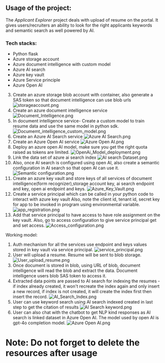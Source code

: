 ## **Usage of the project:**
The _Applicant Explorer_ project deals with upload of resume on the portal. 
It gives users/recruiters an ability to look for the right applicants keywords and semantic search as well powered by AI.

### Tech stacks: ###

* Python flask
* Azure storage account
* Azure document intelligence with custom model
* Azure AI search
* Azure key vault
* Azure Service principle
* Azure Open AI


3) Create an azure storage blob account with container, also generate a SAS token so that document intelligence can use blob urls
![storageaccount.png](Images/storageaccount.png)
4) Create an azure document intelligence service
![Document_Intelligence.png](Images/Document_Intelligence.png)
5) In document intelligence service- Create a custom model to train resume data and use the same model in python sdk.
![Documemt_intelligence_custom_model.png](Images/Documemt_intelligence_custom_model.png)
6) Create an Azure AI Search service 
![Azure AI Search.png](Images/Azure%20AI%20Search.png)
7) Create an Azure Open AI service 
![Azure Open AI.png](Images/Azure%20Open%20AI.png)
8) Deploy an azure open AI model, make sure you get the right quota raised as tokens are limited.
![OpenAi_Model_deployment.png](Images/OpenAi_Model_deployment.png)
8) Link the data set of azure ai search index
![AI search Dataset.png](Images/AI%20search%20Dataset.png)
9) Also, once AI search is configured using open AI, also create a semantic configuration in AI search so that open AI can use it.
![Semantic configuration.png](Images/Semantic%20configuration.png)
7) Create an azure key vault and store keys of all services of document intelligence(form recognizer),storage account key, ai search endpoint and key, open ai endpoint and keys.
![Azure_Key_Vault.png](Images/Azure_Key_Vault.png)
8) Create a service principal which can be called in your python code to interact with azure key vault
Also, note the client id, tenant id, secret key for app to be invoked in program using environmental variable.
![app_registration.png](Images/app_registration.png)
9) Add that service principal to have access to have role assignment on the key vault. Also, go to access configuration to give service principal get and set access.
![Access_configuration.png](Images/Access_configuration.png)

Working model:

1) Auth mechanism for all the services use endpoint and keys values stored in key vault via service principal.
![service_principal.png](Images/service_principal.png)
3) User will upload a resume. Resume will be sent to blob storage. 
![User_upload_resume.png](Images/User_upload_resume.png)
3) Once document is stored in blob, using URL of blob, document intelligence will read the blob and extract the data. Document intelligence users blob SAS token to access it. 
4) Extracted data points are passed to AI search for indexing the resumes - if index already created, it won't recreate the index again and only insert a new record, if index is not created, it will create the index first then insert the record. 
![AI_Search_Index.png](Images/AI_Search_Index.png)
5) User can use keyword search using AI search indexed created in last step to get the citation of results
![AI Search keyword.png](Images/AI%20Search%20keyword.png)
6) User can also chat with the chatbot to get NLP kind responses as AI search is linked dataset in Azure Open AI. The model used by open AI is gpt-4o completion model.
![Azure Open AI.png](Images/Azure%20Open%20AI.png)

# **Note: Do not forget to delete the resources after usage**